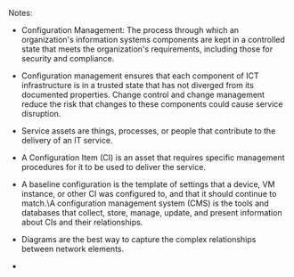 Notes: 

 - Configuration Management: The process through which an organization's information systems components are kept in a controlled state that meets the organization's requirements, including those for security and compliance.
 - Configuration management ensures that each component of ICT infrastructure is in a trusted state that has not diverged from its documented properties. Change control and change management reduce the risk that changes to these components could cause service disruption. 
 - Service assets are things, processes, or people that contribute to the delivery of an IT service.
 - A Configuration Item (CI) is an asset that requires specific management procedures for it to be used to deliver the service. 
 - A baseline configuration is the template of settings that a device, VM instance, or other CI was configured to, and that it should continue to match.\A configuration management system (CMS) is the tools and databases that collect, store, manage, update, and present information about CIs and their relationships.
 - Diagrams are the best way to capture the complex relationships between network elements.

 - 
